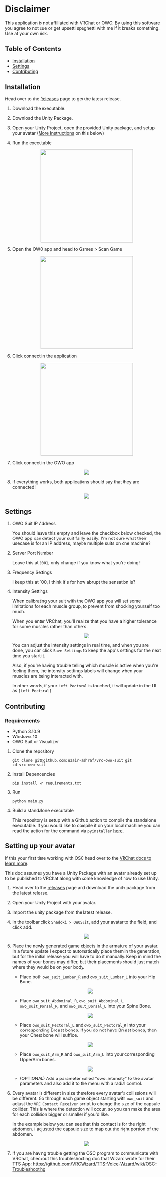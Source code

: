# Disclaimer

This application is not affiliated with VRChat or OWO. By using this software you agree to not sue or get upsetti spaghetti with me if it breaks something. Use at your own risk.

## Table of Contents

- [Installation](#installation)
- [Settings](#settings)
- [Contributing](#contributing)

## Installation

Head over to the [Releases](https://github.com/uzair-ashraf/vrc-owo-suit/releases) page to get the latest release.

1. Download the executable.

1. Download the Unity Package.

1. Open your Unity Project, open the provided Unity package, and setup your avatar ([More Instructions](#setting-up-your-avatar) on this below)

1. Run the executable
   
      <p align="center">
         <img width="300px" src="./img/screenshot-app-1.png">
      </p>

1. Open the OWO app and head to Games > Scan Game 

      <p align="center">
         <img width="300px" src="./img/screenshot-owo-app-1.png">
      </p>

1. Click connect in the application
   
      <p align="center">
         <img width="300px" src="./img/screenshot-app-2.png">
      </p>

1. Click connect in the OWO app
   
      <p align="center">
         <img src="./img/screenshot-app-3.png">
      </p>

1. If everything works, both applications should say that they are connected!
   
      <p align="center">
         <img src="./img/screenshot-app-4.png">
      </p>

## Settings

1. OWO Suit IP Address
   
   You should leave this empty and leave the checkbox below checked, the OWO app can detect your suit fairly easily. I'm not sure what their usecase is for an IP address, maybe multiple suits on one machine?

1. Server Port Number
   
   Leave this at `9001`, only change if you know what you're doing!
   
1. Frequency Settings
   
   I keep this at 100, I think it's for how abrupt the sensation is?
   
1. Intensity Settings
   
   When calibrating your suit with the OWO app you will set some limitations for each muscle group, to prevent from shocking yourself too much.
   
   When you enter VRChat, you'll realize that you have a higher tolerance for some muscles rather than others.

   <p align="center">
      <img src="./img/screenshot-app-5.png">
   </p>

   You can adjust the intensity settings in real time, and when you are done, you can click `Save Settings` to keep the app's settings for the next time you start it.

   Also, if you're having trouble telling which muscle is active when you're feeling them, the intensity settings labels will change when your muscles are being interacted with.

   In other words, if your `Left Pectoral` is touched, it will update in the UI as `[Left Pectoral]`
   

## Contributing

### Requirements

- Python 3.10.9
- Windows 10
- OWO Suit or Visualizer

1. Clone the repository

   ```shell
   git clone git@github.com:uzair-ashraf/vrc-owo-suit.git
   cd vrc-owo-suit
   ```

1. Install Dependencies

   ```shell
   pip install -r requirements.txt
   ```

1. Run

   ```shell
   python main.py
   ```

1. Build a standalone executable

   This repository is setup with a Github action to compile the standalone executable. If you would like to compile it on your local machine you can read the action for the command via `pyinstaller` [here](./.github/workflows/release.yml).

## Setting up your avatar

If this your first time working with OSC head over to the [VRChat docs to learn more](https://docs.vrchat.com/docs/osc-overview).

This doc assumes you have a Unity Package with an avatar already set up to be published to VRChat along with some knowledge of how to use Unity.

1. Head over to the [releases](https://github.com/uzair-ashraf/vrc-owo-suit/releases) page and download the unity package from the latest release.

1. Open your Unity Project with your avatar.

1. Import the unity package from the latest release.

1. In the toolbar click `Shadoki > OWOSuit`, add your avatar to the field, and click add.

   <p align="center">
      <img src="./img/screenshot-install.gif">
   </p>

1. Place the newly generated game objects in the armature of your avatar. In a future update I expect to automatically place them in the generation, but for the initial release you will have to do it manually. Keep in mind the names of your bones may differ, but their placements should just match where they would be on your body.

   - Place both `owo_suit_Lumbar_R` and `owo_suit_Lumbar_L` into your Hip Bone.

      <p align="center">
         <img src="./img/screenshot-lumbar.png">
      </p>

   - Place `owo_suit_Abdominal_R`, `owo_suit_Abdominal_L`, `owo_suit_Dorsal_R`, and `owo_suit_Dorsal_L` into your Spine Bone.

      <p align="center">
         <img src="./img/screenshot-abdominal.png">
      </p>

   - Place `owo_suit_Pectoral_L` and `owo_suit_Pectoral_R` into your corresponding Breast bones. If you do not have Breast bones, then your Chest bone will suffice.

      <p align="center">
         <img src="./img/screenshot-pectoral.png">
      </p>

   - Place `owo_suit_Arm_R` and `owo_suit_Arm_L` into your corresponding UpperArm bones.

      <p align="center">
         <img src="./img/screenshot-arm.png">
      </p>

   - (OPTIONAL) Add a parameter called "owo_intensity" to the avatar parameters and also add it to the menu with a radial control.

1. Every avatar is different in size therefore every avatar's collissions will be different. Go through each game object starting with `owo_suit` and adjust the `VRC Contact Receiver` script to change the size of the capsule collider. This is where the detection will occur, so you can make the area for each collision bigger or smaller if you'd like.

   In the example below you can see that this contact is for the right abdomen. I adjusted the capsule size to map out the right portion of the abdomen. 
 
   <p align="center">
      <img src="./img/screenshot-contacts.png">
   </p>


1. If you are having trouble getting the OSC program to communicate with VRChat, checkout this troubleshooting doc that Wizard wrote for their TTS App: https://github.com/VRCWizard/TTS-Voice-Wizard/wiki/OSC-Troubleshooting
